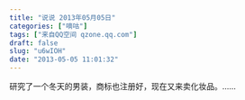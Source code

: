 ```yaml
---
title: "说说 2013年05月05日"
categories: ["嘀咕"]
tags: ["来自QQ空间 qzone.qq.com"]
draft: false
slug: "u6wIOH"
date: "2013-05-05 11:01:32"
---
```


研究了一个冬天的男装，商标也注册好，现在又来卖化妆品。……
